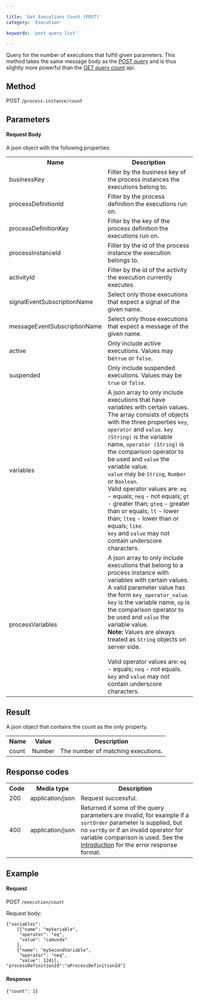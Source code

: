 ```yaml
---

title: 'Get Executions Count (POST)'
category: 'Execution'

keywords: 'post query list'

---
```



Query for the number of executions that fulfill given parameters. This method takes the same message body as the [POST query](ref:#execution-get-executions-post) and is thus slightly more powerful than the [GET query count](ref:#execution-get-executions) api.


Method
------

POST `/process-instance/count`


Parameters
----------

#### Request Body

A json object with the following properties:

<table class="table table-striped">
  <tr>
    <th>Name</th>
    <th>Description</th>
  </tr>
  <tr>
    <td>businessKey</td>
    <td>Filter by the business key of the process instances the executions belong to.</td>
  </tr>
  <tr>
    <td>processDefinitionId</td>
    <td>Filter by the process definition the executions run on.</td>
  </tr>
  <tr>
    <td>processDefinitionKey</td>
    <td>Filter by the key of the process definition the executions run on.</td>
  </tr>
  <tr>
    <td>processInstanceId</td>
    <td>Filter by the id of the process instance the execution belongs to.</td>
  </tr>
  <tr>
    <td>activityId</td>
    <td>Filter by the id of the activity the execution currently executes.</td>
  </tr>
  <tr>
    <td>signalEventSubscriptionName</td>
    <td>Select only those executions that expect a signal of the given name.</td>
  </tr>
  <tr>
    <td>messageEventSubscriptionName</td>
    <td>Select only those executions that expect a message of the given name.</td>
  </tr>
  <tr>
    <td>active</td>
    <td>Only include active executions. Values may be<code>true</code> or <code>false</code>.</td>
  </tr>
  <tr>
    <td>suspended</td>
    <td>Only include suspended executions. Values may be <code>true</code> or <code>false</code>.</td>
  </tr>
  <tr>
    <td>variables</td>
    <td>A json array to only include executions that have variables with certain values. <br/>
    The array consists of objects with the three properties <code>key</code>, <code>operator</code> and <code>value</code>.
   <code>key (String)</code> is the variable name, <code>operator (String)</code> is the comparison operator to be used and <code>value</code> the variable value.<br/>
   <code>value</code> may be <code>String</code>, <code>Number</code> or <code>Boolean</code>.
    <br/>
    Valid operator values are: <code>eq</code> - equals; <code>neq</code> - not equals; <code>gt</code> - greater than;
   <code>gteq</code> - greater than or equals; <code>lt</code> - lower than; <code>lteq</code> - lower than or equals;
   <code>like</code>.<br/>
   <code>key</code> and <code>value</code> may not contain underscore characters.      
    </td>
  </tr>
  <tr>
    <td>processVariables</td>
    <td>A json array to only include executions that belong to a process instance with variables with certain values. <br/>
    A valid parameter value has the form <code>key_operator_value</code>.
   <code>key</code> is the variable name, <code>op</code> is the comparison operator to be used and <code>value</code> the variable value.<br/>
    <strong>Note:</strong> Values are always treated as <code>String</code> objects on server side.<br/>
    <br/>
    Valid operator values are: <code>eq</code> - equals; <code>neq</code> - not equals.<br/>
    <code>key</code> and <code>value</code> may not contain underscore characters.      
    </td>
  </tr>
</table>


Result
------

A json object that contains the count as the only property.

<table class="table table-striped">
  <tr>
    <th>Name</th>
    <th>Value</th>
    <th>Description</th>
  </tr>
  <tr>
    <td>count</td>
    <td>Number</td>
    <td>The number of matching executions.</td>
  </tr>
</table>


Response codes
--------------

<table class="table table-striped">
  <tr>
    <th>Code</th>
    <th>Media type</th>
    <th>Description</th>
  </tr>
  <tr>
    <td>200</td>
    <td>application/json</td>
    <td>Request successful.</td>
  </tr>
  <tr>
    <td>400</td>
    <td>application/json</td>
    <td>Returned if some of the query parameters are invalid, for example if a <code>sortOrder</code> parameter is supplied, but no <code>sortBy</code> 
    or if an invalid operator for variable comparison is used. See the <a href="ref:#overview-introduction">Introduction</a> for the error response format.</td>
  </tr>
</table>


Example
-------

#### Request

POST `/execution/count`

Request body:

    {"variables": 
        [{"name": "myVariable",
         "operator": "eq",
         "value": "camunda"
        },
        {"name": "mySecondVariable",
         "operator": "neq",
         "value": 124}],
    "processDefinitionId":"aProcessDefinitionId"}

#### Response

    {"count": 1}